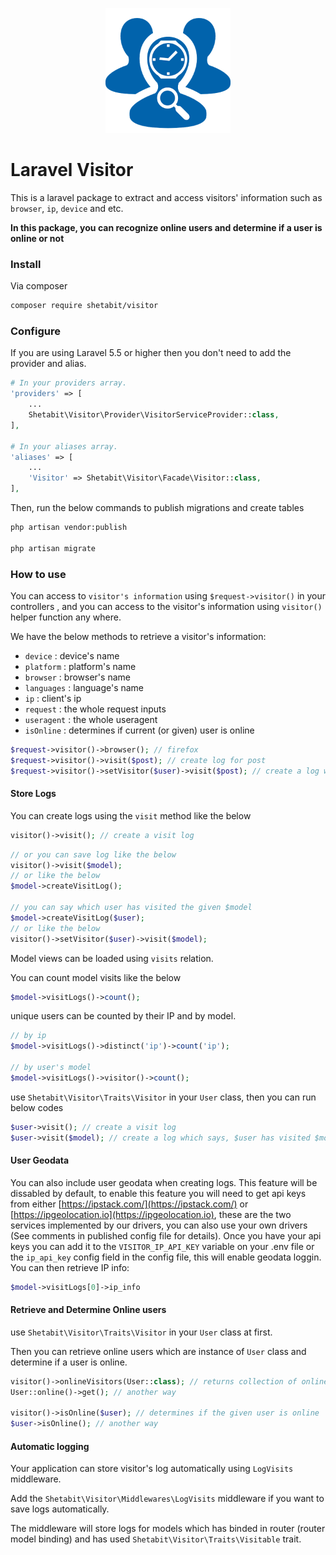 <p align="center"><img width="200" src="resources/images/visitor.png?raw=true"></p>

# Laravel Visitor

This is a laravel package to extract and access visitors' information such as `browser`, `ip`, `device` and etc.

**In this package, you can recognize online users and determine if a user is online or not**

### Install

Via composer

```bash
composer require shetabit/visitor
```

### Configure

If you are using Laravel 5.5 or higher then you don't need to add the provider and alias.

```php
# In your providers array.
'providers' => [
    ...
    Shetabit\Visitor\Provider\VisitorServiceProvider::class,
],

# In your aliases array.
'aliases' => [
    ...
    'Visitor' => Shetabit\Visitor\Facade\Visitor::class,
],
```

Then, run the below commands to publish migrations and create tables

```bash
php artisan vendor:publish

php artisan migrate
```

### How to use

You can access to `visitor's information` using `$request->visitor()` in your controllers , and you can access to the visitor's information using `visitor()` helper function any where.

We have the below methods to retrieve a visitor's information:

-   `device` : device's name
-   `platform` : platform's name
-   `browser` : browser's name
-   `languages` : language's name
-   `ip` : client's ip
-   `request` : the whole request inputs
-   `useragent` : the whole useragent
-   `isOnline` : determines if current (or given) user is online

```php
$request->visitor()->browser(); // firefox
$request->visitor()->visit($post); // create log for post
$request->visitor()->setVisitor($user)->visit($post); // create a log which says $user has visited $post
```

#### Store Logs

You can create logs using the `visit` method like the below

```php
visitor()->visit(); // create a visit log
```

```php
// or you can save log like the below
visitor()->visit($model);
// or like the below
$model->createVisitLog();

// you can say which user has visited the given $model
$model->createVisitLog($user);
// or like the below
visitor()->setVisitor($user)->visit($model);

```

Model views can be loaded using `visits` relation.

You can count model visits like the below

```php
$model->visitLogs()->count();
```

unique users can be counted by their IP and by model.

```php
// by ip
$model->visitLogs()->distinct('ip')->count('ip');

// by user's model
$model->visitLogs()->visitor()->count();
```

use `Shetabit\Visitor\Traits\Visitor` in your `User` class, then you can run below codes

```php
$user->visit(); // create a visit log
$user->visit($model); // create a log which says, $user has visited $model
```

#### User Geodata

You can also include user geodata when creating logs.
This feature will be dissabled by default, to enable this feature you will need to get api keys from either
[https://ipstack.com/](https://ipstack.com/) or [https://ipgeolocation.io](https://ipgeolocation.io), these are the two services implemented by our drivers, you can also use your own drivers (See comments in published config file for details).
Once you have your api keys you can add it to the `VISITOR_IP_API_KEY` variable on your .env file or the `ip_api_key` config field in the config file, this will enable geodata loggin.
You can then retrieve IP info:

```php
$model->visitLogs[0]->ip_info
```

#### Retrieve and Determine Online users

use `Shetabit\Visitor\Traits\Visitor` in your `User` class at first.

Then you can retrieve online users which are instance of `User` class and determine if a user is online.

```php
visitor()->onlineVisitors(User::class); // returns collection of online users
User::online()->get(); // another way

visitor()->isOnline($user); // determines if the given user is online
$user->isOnline(); // another way
```

#### Automatic logging

Your application can store visitor's log automatically using `LogVisits` middleware.

Add the `Shetabit\Visitor\Middlewares\LogVisits` middleware if you want to save logs automatically.

The middleware will store logs for models which has binded in router (router model binding) and has used `Shetabit\Visitor\Traits\Visitable` trait.
